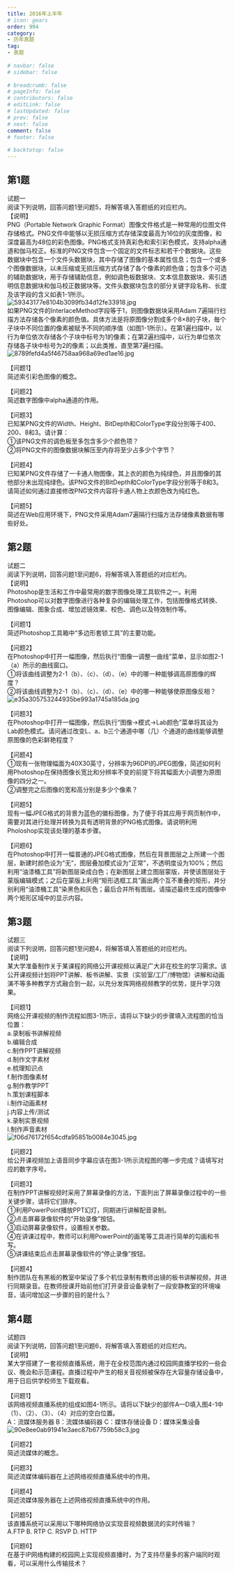 ```yaml
---  
title: 2016年上半年  
# icon: gears  
order: 994  
category:  
- 历年真题  
tag:  
- 真题  
  
# navbar: false  
# sidebar: false  
  
# breadcrumb: false  
# pageInfo: false  
# contributors: false  
# editLink: false  
# lastUpdated: false  
# prev: false  
# next: false  
comment: false  
# footer: false  
  
# backtotop: false  
---  
```

## 第1题 ##

试题一  
阅读下列说明，回答问题1至问题5，将解答填入答题纸的对应栏内。  
【说明】  
PNG（Portable Network Graphic Format）图像文件格式是一种常用的位图文件存储格式。PNG文件中能够以无损压缩方式存储深度最高为16位的灰度图像，和深度最高为48位的彩色图像。PNG格式支持真彩色和索引彩色模式，支持alpha通道和伽马校正。标准的PNG文件包含一个固定的文件标志和若干个数据块。这些数据块中包含一个文件头数据块，其中存储了图像的基本属性信息；包含一个或多个图像数据块，以未压缩或无损压缩方式存储了各个像素的颜色值；包含多个可选的辅助数据块，用于存储辅助信息，例如调色板数据块、文本信息数据块、索引透明信息数据块和伽马校正数据块等。文件头数据块包含的部分关键字段名称、长度及该字段的含义如表1-1所示。  
![59343177e8104b3099fb34d12fe33918.jpg][]  
如果PNG文件的InterlaceMethod字段等于1，则图像数据块采用Adam 7遍隔行扫描方法存储各个像素的颜色值。具体方法是将原图像分割成多个8×8的子块，毎个子块中不同位置的像素被赋予不同的顺序值（如图1-1所示）。在第1遍扫描中，以行为单位依次存储各个子块中标号为1的像素；在第2遍扫描中，以行为单位依次存储各子块中标号为2的像素；以此类推，直至第7遍扫描。  
![8789fefd4a5f46758aa968a69ed1ae16.jpg][]  
  
【问题1】  
简述索引彩色图像的概念。  
  
【问题2】  
简述数字图像中alpha通道的作用。  
  
【问题3】  
已知某PNG文件的Width、Height、BitDepth和ColorType字段分別等于400、200、8和3。请计算：  
①该PNG文件的调色板至多包含多少个颜色项？  
②将PNG文件的图像数据块解压至内存将至少占多少个字节？  
  
【问题4】  
已知某PNG文件存储了一卡通人物图像，其上衣的颜色为纯绿色，并且图像的其他部分未出现纯绿色。该PNG文件的BitDepth和ColorType字段分别等于8和3。请简述如何通过直接修改PNG文件内容将卡通人物上衣颜色改为纯红色。  
  
【问题5】  
简述在Web应用环境下，PNG文件采用Adam7遍隔行扫描方法存储像素数据有哪些好处。  


## 第2题 ##

试题二  
阅读下列说明，回答问题1至问题6，将解答填入答题纸的对应栏内。  
【说明】  
Photoshop是生活和工作中最常用的数字图像处理工具软件之一。利用Photoshop可以对数字图像进行各种复杂的编辑处理工作，包括图像格式转换、图像编辑、图象合成、增加滤镜效果、校色、调色以及特效制作等。  
  
【问题1】  
简述Photoshop工具箱中“多边形套锁工具”的主要功能。  
  
【问题2】  
在Photoshop中打开一幅图像，然后执行“图像一调整一曲线”菜单，显示如图2-1（a）所示的曲线窗口。  
①将该曲线调整为2-1（b）、（c）、（d）、（e）中的哪一种能够调高原图像的辉度？  
②将该曲线调整为2-1（b）、（c）、（d）、（e）中的哪一种能够使原图像反相？  
![e35a305753244935be993a1745a185da.jpg][]  
  
【问题3】  
在Photoshop中打开一幅图像，然后执行“图像→模式→Lab颜色”菜单将其设为Lab颜色模式。请问通过改变L、a、b三个通道中哪（几）个通道的曲线能够调整原图像的色彩鲜艳程度？  
  
【问题4】  
①现有一张物理幅面为40X30英寸，分辨率为96DPI的JPEG图像，简述如何利用Photoshop在保持图像长宽比和分辨率不变的前提下将其幅面大小调整为原图像的四分之一。  
②调整完之后图像的宽和高分别是多少个像素？  
  
【问题5】  
现有一幅JPEG格式的背景为蓝色的徽标图像，为了便于将其应用于网页制作中，需要对其进行处理并转换为具有透明背景的PNG格式图像。请说明利用Pholoshop实现该处理的基本步骤。  
  
【问题6】  
在Photoshop中打开一幅普通的JPEG格式图像，然后在背景图层之上所建一个图层，新建时颜色设为“无”，图层叠加模式设为“正常”，不透明度设为100%；然后利用“油漆桶工具”将新图层染成白色；在新图层上建立图层蒙版，并使该图层处于蒙版编辑模式；之后在蒙版上利用“矩形选框工具”画出两个互不重叠的矩形，并分别利用“油漆桶工具”染黑色和灰色；最后合并所有图层。请描述最终生成的图像中两个矩形区域中的显示内容。  


## 第3题 ##

试题三  
阅读下列说明，回答问题1至问题4，将解答填入答题纸的对应栏内。  
【说明】  
某大学准备制作关于某课程的网络公开课视频以满足广大非在校生的学习需求。该公开课视频计划将PPT讲解、板书讲解、实景（实验室/工厂/博物馆）讲解和动画演不等多种教学方式融合到一起，以充分发挥网络视频教学的优势，提升学习效果。  
  
【问题1】  
网络公开课视频的制作流程如图3-1所示，请将以下缺少的步骤填入流程图的恰当位置：  
a.录制板书讲解视频  
b.编辑合成  
c.制作PPT讲解视频  
d.制作文字素材  
e.梳理知识点  
f.制作图像素材  
g.制作教学PPT  
h.策划课程脚本  
i.制作动画素材  
j.内容上传/测试  
k.录制实景视频  
l.制作声音素材  
![f06d76172f654cdfa95851b0084e3045.jpg][]  
  
【问题2】  
给公开课视频加上语音同步字幕应该在图3-1所示流程图的哪一步完成？请填写对应的数字序号。  
  
【问题3】  
在制作PPT讲解视频时采用了屏幕录像的方法，下面列出了屏幕录像过程中的一些关键步骤，请将它们排序。  
①利用PowerPoint播放PPT幻灯，同期进行讲解配音录制。  
②点击屏幕录像软件的“开始录像”按钮。  
③启动屏幕录像软件，设置相关参数。  
④在讲课过程中，教师可以利用PowerPoint的画笔等工具进行简单的勾画和书写。  
⑤讲课结束后点击屏幕录像软件的“停止录像”按钮。  
  
【问题4】  
制作团队在有黑板的教室中架设了多个机位录制有教师出镜的板书讲解视频，并进行同期录音。在教师授课开始前他们打开录音设备录制了一段安静教室的环境噪音，请问增加这一步骤的目的是什么？  


## 第4题 ##

试题四  
阅读下列说明，回答问题1至问题6，将解答填入答题纸的对应栏内。  
【说明】  
某大学搭建了一套视频直播系统，用于在全校范围内通过校园网直播学校的一些会议、晚会和示范课程。直播过程中产生的相关音视频被保存在大容量存储设备中，用于日后供学校师生下载观看。  
  
【问题1】  
该网络视频直播系统的组成如图4-1所示。请将以下缺少的部件A—D填入图4-1中（1）、（2）、（3）、（4）对应的空白位置。  
A：流媒体服务器 B：流媒体编码器 C：媒体存储设备 D：媒体采集设备  
![90e8ee0ab91941e3aec87b67759b58c3.jpg][]  
  
【问题2】  
简述流媒体的概念。  
  
【问题3】  
简述流媒体编码器在上述网络视频直播系统中的作用。  
  
【问题4】  
简述流媒体服务器在上述网络视频直播系统中的作用。  
  
【问题5】  
该直播系统可以采用以下哪种网络协议实现音视频数据流的实时传输？  
A.FTP B. RTP C. RSVP D. HTTP  
  
【问题6】  
在基于IP网络构建的校园网上实现视频直播时，为了支持尽量多的客户端同时观看，可以采用什么传输技术？  



[59343177e8104b3099fb34d12fe33918.jpg]: https://www.xkxxkx.cn/file/exam/software/多媒体应用设计师/案例/第1题/59343177e8104b3099fb34d12fe33918.jpg
[8789fefd4a5f46758aa968a69ed1ae16.jpg]: https://www.xkxxkx.cn/file/exam/software/多媒体应用设计师/案例/第1题/8789fefd4a5f46758aa968a69ed1ae16.jpg
[e35a305753244935be993a1745a185da.jpg]: https://www.xkxxkx.cn/file/exam/software/多媒体应用设计师/案例/第2题/e35a305753244935be993a1745a185da.jpg
[f06d76172f654cdfa95851b0084e3045.jpg]: https://www.xkxxkx.cn/file/exam/software/多媒体应用设计师/案例/第3题/f06d76172f654cdfa95851b0084e3045.jpg
[90e8ee0ab91941e3aec87b67759b58c3.jpg]: https://www.xkxxkx.cn/file/exam/software/多媒体应用设计师/案例/第4题/90e8ee0ab91941e3aec87b67759b58c3.jpg
